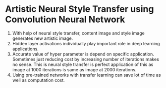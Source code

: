 # Artistic Neural Style Transfer using Convolution Neural Network 

1. With help of neural style transfer, content image and style image generates new artistic image.  
2. Hidden layer activations individually play important role in deep learning applications. 
3. Accurate value of hyper parameter is depend on specific application. Sometimes just reducing cost by increasing number of iterations makes no sense. This is neural style transfer is perfect application of this as image at 1000 iterations is same as image at 2000 iterations. 
4. Using pre-trained networks with transfer learning can save lot of time as well as computation cost. 
